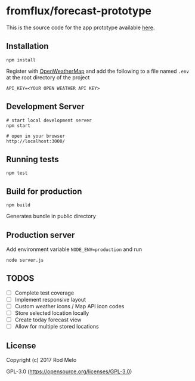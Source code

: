 # fromflux/forecast-prototype

This is the source code for the app prototype available [here](http://forecast-prototype.herokuapp.com/).

## Installation

```
npm install
```

Register with [OpenWeatherMap](http://openweathermap.org/) and add the following to a file named ```.env``` at the root directory of the project

```
API_KEY=<YOUR OPEN WEATHER API KEY>
```

## Development Server
```
# start local development server
npm start

# open in your browser
http://localhost:3000/
```

## Running tests

```
npm test
```

## Build for production

```
npm build
```
Generates bundle in public directory

## Production server
Add environment variable ```NODE_ENV=production``` and run

```
node server.js
```


## TODOS
- [ ] Complete test coverage
- [ ] Implement responsive layout
- [ ] Custom weather icons / Map API icon codes
- [ ] Store selected location locally
- [ ] Create today forecast view
- [ ] Allow for multiple stored locations

## License

Copyright (c) 2017 Rod Melo

GPL-3.0 (https://opensource.org/licenses/GPL-3.0)